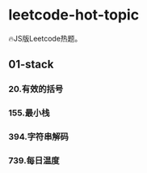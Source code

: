 # leetcode-hot-topic

🔥JS版Leetcode热题。

## 01-stack

### 20.有效的括号

### 155.最小栈

### 394.字符串解码

### 739.每日温度
